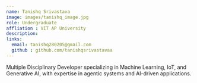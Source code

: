 ```yaml
---
name: Tanishq Srivastava
image: images/tanishq_image.jpg
role: Undergraduate
affliation : VIT AP University
description: 
links:
  email: tanishq280205@gmail.com
  github : github.com/tanishqsrivastavaa
---
```



Multiple Disciplinary Developer specializing in Machine Learning, IoT, and Generative AI, with expertise in agentic systems and AI-driven applications.
